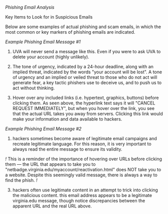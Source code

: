  *Phishing Email Analysis* 
 
  Key Items to Look for in Suspicious Emails 

Below are some examples of actual phishing and scam emails, in which the most common or key markers of 
phishing emails are indicated.

*Example Phishing Email Message #1* 

1. UVA will never send a message like this. Even if you were to ask UVA to delete your account 
(highly unlikely).

2. The tone of urgency, indicated by a 24-hour deadline, along with an implied threat, indicated by the 
words "your account will be lost". A tone of urgency and an implied or veiled threat to those who do 
not act will generate fear, a key tactic phishers use to deceive us, and to push us to act without 
thinking.

3. Hover over any included links (i.e. hypertext, graphics, buttons) before clicking them. As seen above, 
the hyperlink text says it will "CANCEL REQUEST IMMEDIATELY", but when you hover over the link, you 
see that the actual URL takes you away from servers. Clicking this link would make your information and 
data available to hackers.

*Example Phishing Email Message #2*

1. hackers sometimes become aware of legitimate email campaigns and recreate legitimate language. 
For this reason, it is very important to always read the entire message to ensure its validity.

*!* This is a reminder of the importance of hovering over URLs before clicking them — the URL that 
appears to take you to "netbadge.virginia.edu/myaccount/reactivation.html" does NOT take you to a 
website. Despite this seemingly valid message, there is always a way to find the phish. *!* 

3. hackers often use legitimate content in an attempt to trick into clicking the malicious content. this 
email address appears to be a legitimate virginia.edu message, though notice discrepancies between 
the apparent URL and the real URL above.
